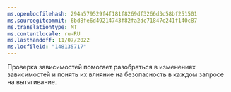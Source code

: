 ```yaml
---
ms.openlocfilehash: 294a579529f4f181f8269df3266d3c58bf251501
ms.sourcegitcommit: 6bd8fe6d49214743f82fa2dc71847c241f140c87
ms.translationtype: MT
ms.contentlocale: ru-RU
ms.lasthandoff: 11/07/2022
ms.locfileid: "148135717"
---
```

Проверка зависимостей помогает разобраться в изменениях зависимостей и понять их влияние на безопасность в каждом запросе на вытягивание.